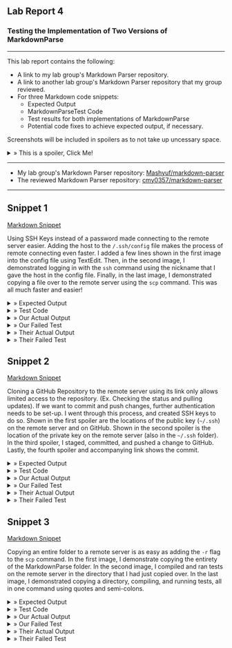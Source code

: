 ## Lab Report 4
### Testing the Implementation of Two Versions of MarkdownParse
---

This lab report contains the following:
- A link to my lab group's Markdown Parser repository.
- A link to another lab group's Markdown Parser repository that my group reviewed.
- For three Markdown code snippets:
  - Expected Output
  - MarkdownParseTest Code
  - Test results for both implementations of MarkdownParse
  - Potential code fixes to achieve expected output, if necessary.

Screenshots will be included in spoilers as to not take up uncessary space. 

<details>
  <summary> » This is a spoiler, Click Me!</summary>
  This is the inside of a spoiler where images will be located!
  </details>

---

- My lab group's Markdown Parser repository: <a href="https://github.com/Mashyuf/markdown-parser" target="_blank">Mashyuf/markdown-parser</a>
- The reviewed Markdown Parser repository: <a href="https://github.com/cmy0357/markdown-parser" target="_blank">cmy0357/markdown-parser</a>

---

## Snippet 1

[Markdown Snippet](lab4resources/files/snippet1)

  Using SSH Keys instead of a password made connecting to the remote server easier. Adding the host to the ```/.ssh/config``` file makes the process of remote connecting even faster. I added a few lines shown in the first image into the config file using TextEdit. Then, in the second image, I demonstrated logging in with the ```ssh``` command using the nickname that I gave the host in the config file. Finally, in the last image, I demonstrated copying a file over to the remote server using the ```scp``` command. This was all much faster and easier!
  
<details>
  <summary> » Expected Output</summary>
  [`google.com, google.com, ucsd.edu]
  <br /><img src="lab4resources/images/snippet1expected.png" alt="Snippet 1 Expected Output">
  </details>

<details>
  <summary> » Test Code</summary>
  <img src="lab4resources/images/snippet1testcode.png" alt="Snippet 1 Test Code">
  </details>

<details>
  <summary> » Our Actual Output</summary>
  <img src="lab4resources/images/oursnippet1actual.png" alt="Our Actual Output from Snippet 1">
  </details>
  
<details>
  <summary> » Our Failed Test</summary>
  <img src="lab4resources/images/ourtest1fail.png" alt="Our Failed Test 1">
  </details>
  
<details>
  <summary> » Their Actual Output</summary>
  <img src="lab4resources/images/theirsnippet1actual.png" alt="Their Actual Output from Snippet 1">
  </details>
  
<details>
  <summary> » Their Failed Test</summary>
  <img src="lab4resources/images/theirtest1fail.png" alt="Their Failed Test 1">
  </details>


## Snippet 2

[Markdown Snippet](lab4resources/files/snippet2)

  Cloning a GitHub Repository to the remote server using its link only allows limited access to the repository. (Ex. Checking the status and pulling updates). If we want to commit and push changes, further authentication needs to be set-up. I went through this process, and created SSH keys to do so. Shown in the first spoiler are the locations of the public key (```~/.ssh```) on the remote server and on GitHub. Shown in the second spoiler is the location of the private key on the remote server (also in the ```~/.ssh``` folder). In the third spoiler, I staged, committed, and pushed a change to GitHub. Lastly, the fourth spoiler and accompanying link shows the commit.
  
<details>
  <summary> » Expected Output</summary>
  [a.com, a.com(()), example.com]
  <br /><img src="lab4resources/images/snippet2expected.png" alt="Snippet 2 Expected Output">
  </details>

<details>
  <summary> » Test Code</summary>
  <img src="lab4resources/images/snippet2testcode.png" alt="Snippet 2 Test Code">
  </details>
  
<details>
  <summary> » Our Actual Output</summary>
  <img src="lab4resources/images/oursnippet2actual.png" alt="Our Actual Output from Snippet 2">
  </details>
  
<details>
  <summary> » Our Failed Test</summary>
  <img src="lab4resources/images/ourtest2fail.png" alt="Our Failed Test 2">
  </details>
  
<details>
  <summary> » Their Actual Output</summary>
  <img src="lab4resources/images/theirsnippet2actual.png" alt="Their Actual Output from Snippet 2">
  </details>
  
<details>
  <summary> » Their Failed Test</summary>
  <img src="lab4resources/images/theirtest2fail.png" alt="Their Failed Test 2">
  </details>
  
  
## Snippet 3

[Markdown Snippet](lab4resources/files/snippet3)

  Copying an entire folder to a remote server is as easy as adding the ```-r``` flag to the ```scp``` command. In the first image, I demonstrate copying the entirety of the MarkdownParse folder. In the second image, I compiled and ran tests on the remote server in the directory that I had just copied over. In the last image, I demonstrated copying a directory, compiling, and running tests, all in one command using quotes and semi-colons.
  
<details>
  <summary> » Expected Output</summary>
  [https://www.twitter.com, https://sites.google.com/eng.ucsd.edu/cse-15l-spring-2022/schedule, https://cse.ucsd.edu/]
  <br /><img src="lab4resources/images/snippet3expected.png" alt="Snippet 3 Expected Output">
  </details>

<details>
  <summary> » Test Code</summary>
  <img src="lab4resources/images/snippet3testcode.png" alt="Snippet 3 Test Code">
  </details>

<details>
  <summary> » Our Actual Output</summary>
  <img src="lab4resources/images/oursnippet3actual.png" alt="Our Actual Output from Snippet 3">
  </details>
  
<details>
  <summary> » Our Failed Test</summary>
  <img src="lab4resources/images/ourtest3fail.png" alt="Our Failed Test 3">
  </details>
  
<details>
  <summary> » Their Actual Output</summary>
  <img src="lab4resources/images/theirsnippet3actual.png" alt="Their Actual Output from Snippet 3">
  </details>
  
<details>
  <summary> » Their Failed Test</summary>
  <img src="lab4resources/images/theirtest3fail.png" alt="Their Failed Test 3">
  </details>
